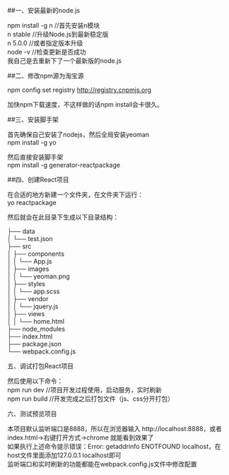 ##一、安装最新的node.js

npm install -g n //首先安装n模块   
n stable //升级Node.js到最新稳定版   
n 5.0.0 //或者指定版本升级   
node -v //检查更新是否成功  
我自己是去重新下了一个最新版的node.js  

##二、修改npm源为淘宝源  

npm config set registry http://registry.cnpmjs.org  

加快npm下载速度，不这样做的话npm install会卡很久。  

##三、安装脚手架  

首先确保自己安装了nodejs，然后全局安装yeoman  
npm install -g yo  

然后直接安装脚手架  
npm install -g generator-reactpackage  

##四、创建React项目

在合适的地方新建一个文件夹，在文件夹下运行：  
yo reactpackage  
 
然后就会在此目录下生成以下目录结构：  
  
├── data  
│ └── test.json  
├── src  
│ ├── components  
│ │ └── App.js  
│ ├── images  
│ │ └── yeoman.png  
│ ├── styles  
│ │ └── app.scss  
│ ├── vendor  
│ │ └── jquery.js  
│ ├── views  
│ │ └── home.html  
├── node_modules  
├── index.html  
├── package.json  
└── webpack.config.js  

五、调试打包React项目  

然后使用以下命令：  
npm run dev //项目开发过程使用，启动服务，实时刷新  
npm run build //开发完成之后打包文件（js、css分开打包）  

六、测试预览项目  

本项目默认监听端口是8888，所以在浏览器输入 http://localhost:8888，或者index.html->右键打开方式->chrome 就能看到效果了  
如果执行上述命令提示错误：Error: getaddrinfo ENOTFOUND localhost，在host文件里面添加127.0.0.1 localhost即可  
监听端口和实时刷新的功能都能在webpack.config.js文件中修改配置  